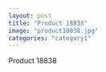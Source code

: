 ```yaml
---
layout: post
title: "Product 18838"
image: "product18838.jpg"
categories: "category1"
---
```

Product 18838
